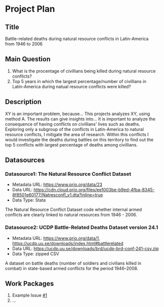 # Project Plan

## Title
<!-- Give your project a short title. -->
Battle-related deaths during natural resource conflicts in Latin-America from 1946 to 2006

## Main Question

<!-- Think about one main question you want to answer based on the data. -->
1. What is the procentage of civillians being killed during natural resource conflicts?
2. Top 5 years in which the largest percentage/number of civillians in Latin-America during natual resource conflicts were killed?

## Description

<!-- Describe your data science project in max. 200 words. Consider writing about why and how you attempt it. -->
XY is an important problem, because... This projects analyzes XY, using method A. The results can give insights into...
It is important to analyze the consequence of having conflicts on civillians' lives such as deaths. Exploring only a subgroup of the conflicts in Latin-America to natural resource conflicts, I mitigate the area of research. Within this conflicts I would investigate the deaths during battles on this territory to find out the top 5 conflicts with largest percentage of deaths among civillians.

## Datasources

<!-- Describe each datasources you plan to use in a section. Use the prefic "DatasourceX" where X is the id of the datasource. -->

### Datasource1: The Natural Resource Conflict Dataset
* Metadata URL: https://www.prio.org/data/23
* Data URL: https://cdn.cloud.prio.org/files/ee1003be-b9ed-4fba-8345-8f8501e60177/Natresconfl_v1.dta?inline=true
* Data Type: Stata

The Natural Resource Conflict Dataset code whether internal armed conflicts are clearly linked to natural resources from 1946 - 2006.


### Datasource2: UCDP Battle-Related Deaths Dataset version 24.1
* Metadata URL: https://www.prio.org/data/1, https://ucdp.uu.se/downloads/index.html#battlerelated
* Data URL: https://ucdp.uu.se/downloads/brd/ucdp-brd-conf-241-csv.zip
* Data Type: zipped CSV

A dataset on battle deaths (number of soldiers and civilians killed in combat) in state-based armed conflicts for the period 1946–2008.

## Work Packages

<!-- List of work packages ordered sequentially, each pointing to an issue with more details. -->

1. Example Issue [#1][i1]
2. ...

[i1]: https://github.com/jvalue/made-template/issues/1
